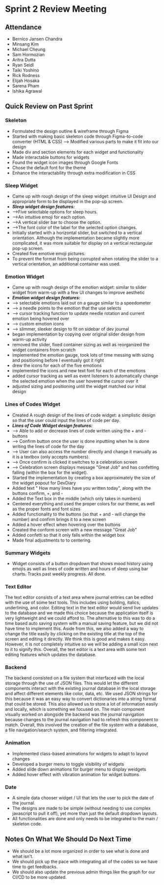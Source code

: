 # Sprint 2 Review Meeting

## Attendance
- Bernico Jansen Chandra
- Minsang Kim
- Michael Cheung
- Sam Hormozian
- Aritra Dutta
- Ryan Seidl
- Taiki Yoshino
- Rick Rodness
- Elijah Hosaka
- Sarena Pham
- Ishika Agrawal

## Quick Review on Past Sprint
### Skeleton
* Formulated the design outline & wireframe through Figma
* Started with making basic skeleton code through Figma-to-code converter (HTML & CSS)
  --> Modified various parts to make it fit into our design 
* Made div and section elements for each widget and functionality
* Made interactable buttons for widgets
* Found the widget icon images through Google Fonts
* Chose the default font for the theme
* Enhance the interactability through extra modification in CSS

### Sleep Widget
- Came up with rough design of the sleep widget: intuitive UI Design and appropriate form to be displayed in the pop-up screen. 
- ***Sleep widget design features:***
- -->Five selectable options for sleep hours.
- -->An intuitive emoji for each option.
- -->A vertical slider bar to choose the option.
- -->The font color of the label for the selected option changes.
- Initially started with a horizontal slider, but switched to a vertical orientation. Although the implementation became slightly more complicated, it was more suitable for display on a vertical rectangular pop-up screen.
- Created five emotive emoji pictures.
- To prevent the format from being corrupted when rotating the slider to a vertical orientation, an additional container was used.

### Emotion Widget
* Came up with rough design of the emotion widget: similar to slider widget from warm-up with a few UI changes to improve aesthetic
* ***Emotion widget design features:***
* --> selectable emotions laid out on a gauge similar to a speedometer
* --> a needle points to the emotion that the use selects
* --> cursor tracking function to update needle rotation and current emotion being hovered over
* --> custom emotion icons
* --> slimmer, sleeker design to fit on sidebar of dev journal
* began implementation by copying over original slider design from warm-up activity
* removed the slider, fixed container sizing as well as reorganized the widget containers from scratch
* implemented the emotion gauge, took lots of time messing with sizing and positioning before I eventually got it right
* drew the icons for each of the five emotions
* implemented the icons and new text font for each of the emotions
* added cursor tracking as well as event listeners to automatically change the selected emotion when the user hovered the cursor over it
* adjusted sizing and positioning until the widget matched our initial design

### Lines of Codes Widget
* Created A rough design of the lines of code widget: a simplistic design so that the user could input the lines of code per day.
*  ***Lines of Code Widget design features:***
*   --> Able to add or decrease lines of code written using the + and - buttons
*   --> Confirm button once the user is done inputtiing when he is done writing the lines of code for the day
*   --> User can also access the number directly and change it manually as it is a textbox (only accepts numbers).
*   --> Once confirm is clicked it switches to a celebration screen
*   --> Celebration screen displays message "Great Job" and has confetting falling (within the box for the widget).
*   Started the implementation by creating a box approximately the size of the widget popout for DevDiary
*   Added text " How many lines have you written today", along with the buttons confirm, +, and -
*   Added the Text box in the middle (which only takes in numbers)
*   Centered everything and used the proper colors for our theme, as well as the proper fonts and font sizes
*   Added functionality to the buttons (so that + and - will change the number) and confirm brings it to a new screen
*   Added a hover effect when hovering over the buttons
*   Created the conform screen with a new message "Great Job"
*   Added confetti so that it only falls within the widget box
*   Made final adjustments to to centering. 
  
### Summary Widgets
- Widget consists of a button dropdown that shows mood history using emojis as well as lines of code written and hours of sleep using bar charts. Tracks past weekly progress. All done.

### Text Editor
The text editor consists of a text area where journal entries can be edited with the use of some text tools. This includes using bolding, italics, underlining, and color. Editing text in the text editor would send live updates to the database and we made this choice because the application itself is very lightweight and we could afford to. The alternative to this was to do a time based auto saving system with a manual saving feature, but we did not have time to implement this. Aside from this, we also added a way to change the title easily by clicking on the existing title at the top of the screen and editing it directly. We think this is good and makes it easy. However, it is not completely intuitive so we will be adding a small icon next to it to signify this. Overall, the text editor is a text area with some text editing features which updates the database.

### Backend
The backend consisted on a file system that interfaced with the local storage through the use of JSON files. This would let the different components interact with the existing journal database in the local storage and affect different elements like color, data, etc. We used JSON strings for this because it was an easy way to convert dictionaries into a string format that could be stored. This also allowed us to store a lot of information easily and locally, which is something we focused on. The main component visually worked on alongside the backend was the journal navigation because changes to the journal navigation had to refresh this component to match. Overall, this involved the creation of the file system with a database, a file navigation/search system, and filtering integrated.

### Animation
- Implemented class-based animations for widgets to adapt to layout changes
- Developed a burger menu to toggle visibility of widgets
- Added slide down animations for burger menu to display weidgets
- Added hover effect with vibration animation for widget buttons


### Date
- A simple data chooser widget / UI that lets the user to pick the date of the journal.
- The designs are made to be simple (without needing to use complex javascript to pull it off), yet more than just the default dropdown layouts.
- All functionalities are done and only needs to be integrated to the main / skeleton code.

## Notes On What We Should Do Next Time
- We should be a lot more organized in order to see what is done and what isn't.
- We should pick up the pace with integrating all of the codes so we have time to get feedbacks.
- We should also update the previous admin things like the graph for our CI/CD to be more updated.
